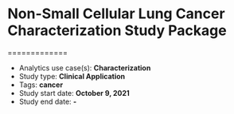 # Non-Small Cellular Lung Cancer Characterization Study Package 
=============

- Analytics use case(s): **Characterization**
- Study type: **Clinical Application**
- Tags: **cancer**
- Study start date: **October 9, 2021**
- Study end date: **-**

